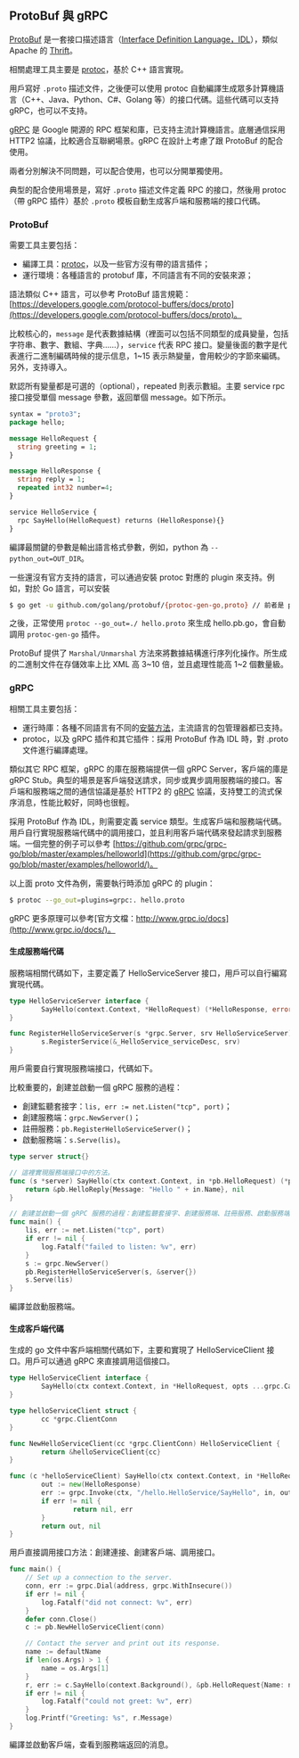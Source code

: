 ## ProtoBuf 與 gRPC
[ProtoBuf](https://github.com/google/protobuf) 是一套接口描述語言（[Interface Definition Language，IDL](https://en.wikipedia.org/wiki/Interface_description_language)），類似 Apache 的 [Thrift](https://thrift.apache.org/)。

相關處理工具主要是 [protoc](https://github.com/google/protobuf)，基於 C++ 語言實現。

用戶寫好 `.proto` 描述文件，之後便可以使用 protoc 自動編譯生成眾多計算機語言（C++、Java、Python、C#、Golang 等）的接口代碼。這些代碼可以支持 gRPC，也可以不支持。

[gRPC](https://github.com/grpc/grpc) 是 Google 開源的 RPC 框架和庫，已支持主流計算機語言。底層通信採用 HTTP2 協議，比較適合互聯網場景。gRPC 在設計上考慮了跟 ProtoBuf 的配合使用。

兩者分別解決不同問題，可以配合使用，也可以分開單獨使用。

典型的配合使用場景是，寫好 `.proto` 描述文件定義 RPC 的接口，然後用 protoc（帶 gRPC 插件）基於 `.proto` 模板自動生成客戶端和服務端的接口代碼。

### ProtoBuf

需要工具主要包括：

* 編譯工具：[protoc](https://github.com/google/protobuf)，以及一些官方沒有帶的語言插件；
* 運行環境：各種語言的 protobuf 庫，不同語言有不同的安裝來源；

語法類似 C++ 語言，可以參考 ProtoBuf 語言規範：[https://developers.google.com/protocol-buffers/docs/proto](https://developers.google.com/protocol-buffers/docs/proto)。

比較核心的，`message` 是代表數據結構（裡面可以包括不同類型的成員變量，包括字符串、數字、數組、字典……），`service` 代表 RPC 接口。變量後面的數字是代表進行二進制編碼時候的提示信息，1~15 表示熱變量，會用較少的字節來編碼。另外，支持導入。

默認所有變量都是可選的（optional），repeated 則表示數組。主要 service rpc 接口接受單個 message 參數，返回單個 message。如下所示。

```protobuf
syntax = "proto3";
package hello;

message HelloRequest {
  string greeting = 1;
}

message HelloResponse {
  string reply = 1;
  repeated int32 number=4;
}

service HelloService {
  rpc SayHello(HelloRequest) returns (HelloResponse){}
}
```

編譯最關鍵的參數是輸出語言格式參數，例如，python 為 `--python_out=OUT_DIR`。

一些還沒有官方支持的語言，可以通過安裝 protoc 對應的 plugin 來支持。例如，對於 Go 語言，可以安裝

```sh
$ go get -u github.com/golang/protobuf/{protoc-gen-go,proto} // 前者是 plugin；後者是 go 的依賴庫
```

之後，正常使用 `protoc --go_out=./ hello.proto` 來生成 hello.pb.go，會自動調用 `protoc-gen-go` 插件。

ProtoBuf 提供了 `Marshal/Unmarshal` 方法來將數據結構進行序列化操作。所生成的二進制文件在存儲效率上比 XML 高 3~10 倍，並且處理性能高 1~2 個數量級。

### gRPC

相關工具主要包括：

* 運行時庫：各種不同語言有不同的[安裝方法](https://github.com/grpc/grpc/blob/master/INSTALL.md)，主流語言的包管理器都已支持。
* protoc，以及 gRPC 插件和其它插件：採用 ProtoBuf 作為 IDL 時，對 .proto 文件進行編譯處理。

類似其它 RPC 框架，gRPC 的庫在服務端提供一個 gRPC Server，客戶端的庫是 gRPC Stub。典型的場景是客戶端發送請求，同步或異步調用服務端的接口。客戶端和服務端之間的通信協議是基於 HTTP2 的 [gRPC](https://github.com/grpc/grpc/blob/master/doc/PROTOCOL-HTTP2.md) 協議，支持雙工的流式保序消息，性能比較好，同時也很輕。

採用 ProtoBuf 作為 IDL，則需要定義 service 類型。生成客戶端和服務端代碼。用戶自行實現服務端代碼中的調用接口，並且利用客戶端代碼來發起請求到服務端。一個完整的例子可以參考 [https://github.com/grpc/grpc-go/blob/master/examples/helloworld](https://github.com/grpc/grpc-go/blob/master/examples/helloworld/)。

以上面 proto 文件為例，需要執行時添加 gRPC 的 plugin：

```sh
$ protoc --go_out=plugins=grpc:. hello.proto
```

gRPC 更多原理可以參考[官方文檔：http://www.grpc.io/docs](http://www.grpc.io/docs/)。


#### 生成服務端代碼

服務端相關代碼如下，主要定義了 HelloServiceServer 接口，用戶可以自行編寫實現代碼。

```go
type HelloServiceServer interface {
        SayHello(context.Context, *HelloRequest) (*HelloResponse, error)
}

func RegisterHelloServiceServer(s *grpc.Server, srv HelloServiceServer) {
        s.RegisterService(&_HelloService_serviceDesc, srv)
}
```

用戶需要自行實現服務端接口，代碼如下。

比較重要的，創建並啟動一個 gRPC 服務的過程：

* 創建監聽套接字：`lis, err := net.Listen("tcp", port)`；
* 創建服務端：`grpc.NewServer()`；
* 註冊服務：`pb.RegisterHelloServiceServer()`；
* 啟動服務端：`s.Serve(lis)`。


```go
type server struct{}

// 這裡實現服務端接口中的方法。
func (s *server) SayHello(ctx context.Context, in *pb.HelloRequest) (*pb.HelloReply, error) {
	return &pb.HelloReply{Message: "Hello " + in.Name}, nil
}

// 創建並啟動一個 gRPC 服務的過程：創建監聽套接字、創建服務端、註冊服務、啟動服務端。
func main() {
	lis, err := net.Listen("tcp", port)
	if err != nil {
		log.Fatalf("failed to listen: %v", err)
	}
	s := grpc.NewServer()
	pb.RegisterHelloServiceServer(s, &server{})
	s.Serve(lis)
}
```

編譯並啟動服務端。


#### 生成客戶端代碼

生成的 go 文件中客戶端相關代碼如下，主要和實現了 HelloServiceClient 接口。用戶可以通過 gRPC 來直接調用這個接口。

```go
type HelloServiceClient interface {
        SayHello(ctx context.Context, in *HelloRequest, opts ...grpc.CallOption) (*HelloResponse, error)
}

type helloServiceClient struct {
        cc *grpc.ClientConn
}

func NewHelloServiceClient(cc *grpc.ClientConn) HelloServiceClient {
        return &helloServiceClient{cc}
}

func (c *helloServiceClient) SayHello(ctx context.Context, in *HelloRequest, opts ...grpc.CallOption) (*HelloResponse, error) {
        out := new(HelloResponse)
        err := grpc.Invoke(ctx, "/hello.HelloService/SayHello", in, out, c.cc, opts...)
        if err != nil {
                return nil, err
        }
        return out, nil
}
```

用戶直接調用接口方法：創建連接、創建客戶端、調用接口。

```go
func main() {
	// Set up a connection to the server.
	conn, err := grpc.Dial(address, grpc.WithInsecure())
	if err != nil {
		log.Fatalf("did not connect: %v", err)
	}
	defer conn.Close()
	c := pb.NewHelloServiceClient(conn)

	// Contact the server and print out its response.
	name := defaultName
	if len(os.Args) > 1 {
		name = os.Args[1]
	}
	r, err := c.SayHello(context.Background(), &pb.HelloRequest{Name: name})
	if err != nil {
		log.Fatalf("could not greet: %v", err)
	}
	log.Printf("Greeting: %s", r.Message)
}
```

編譯並啟動客戶端，查看到服務端返回的消息。
